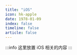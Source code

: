 ```yaml
---
title: "iOS"
icon: hk-apple
date: 1978-01-09
index: false
timeline: false
article: false
---
```

:::info
这里放置 iOS 相关的内容
:::

<Catalog />
